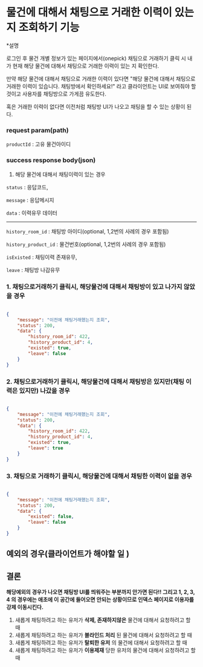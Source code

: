 # 물건에 대해서 채팅으로 거래한 이력이 있는 지 조회하기 기능

*설명

로그인 후 물건 개별 정보가 있는 페이지에서(onepick) 채팅으로 거래하기 클릭 시 내가 현재 해당 물건에 대해서 채팅으로 거래한 이력이 있는 지 확인한다.

만약 해당 물건에 대해서 채팅으로 거래한 이력이 있다면 "해당 물건에 대해서 채팅으로 거래한 이력이 있습니다. 채팅방에서 확인하세요!" 라고 클라이언트는 UI로 보여줘야 할 것이고 사용자를 채팅방으로 가게끔 유도한다.

혹은 거래한 이력이 없다면 이전처럼 채팅방 UI가 나오고 채팅을 할 수 있는 상황이 된다.



### request param(path)
`productId` : 고유 물건아이디

### success response body(json)

1) 해당 물건에 대해서 채팅이력이 있는 경우

`status` : 응답코드,

`message` : 응답메시지

`data` : 이력유무 데이터

---

`history_room_id` : 채팅방 아이디(optional, 1,2번의 사례의 경우 포함됨)

`history_product_id` : 물건번호(optional, 1,2번의 사례의 경우 포함됨)

`isExisted` : 채팅이력 존재유무,

`leave` : 채팅방 나감유무



### 1. 채팅으로거래하기 클릭시, 해당물건에 대해서 채팅방이 있고 나가지 않았을 경우

```json

{
    "message": "이전에 채팅거래했는지 조회",
    "status": 200,
    "data": {
        "history_room_id": 422,
        "history_product_id": 4,
        "existed": true,
        "leave": false
    }
}

```



### 2. 채팅으로거래하기 클릭시, 해당물건에 대해서 채팅방은 있지만(채팅 이력은 있지만) 나갔을 경우

```json

{
    "message": "이전에 채팅거래했는지 조회",
    "status": 200,
    "data": {
        "history_room_id": 422,
        "history_product_id": 4,
        "existed": true,
        "leave": true
    }
}


```


### 3. 채팅으로 거래하기 클릭시, 해당물건에 대해서 채팅한 이력이 없을 경우


````json

{
    "message": "이전에 채팅거래했는지 조회",
    "status": 200,
    "data": {
        "existed": false,
        "leave": false
    }
}


````



## 예외의 경우(클라이언트가 해야할 일 )

## 결론
**해당예외의 경우가 나오면 채팅방 UI를 띄워주는 부분까지 안가면 된다!!
그리고 1, 2, 3, 4 의 경우에는 애초에 이 공간에 들어오면 안되는 상황이므로 인덱스 페이지로 이용자를
강제 이동시킨다.**


1. 새롭게 채팅하려고 하는 유저가 **삭제, 존재하지않은** 물건에 대해서 요청하려고 할 때
2. 새롭게 채팅하려고 하는 유저가 **블라인드 처리** 된 물건에 대해서 요청하려고 할 때
3. 새롭게 채팅하려고 하는 유저가 **탈퇴한 유저** 의 물건에 대해서 요청하려고 할 때
4. 새롭게 채팅하려고 하는 유저가 **이용제재** 당한 유저의 물건에 대해서 요청하려고 할 때